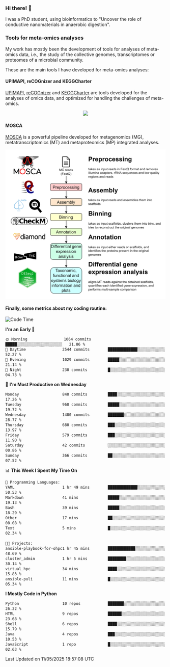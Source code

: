 ### Hi there! 👋

I was a PhD student, using bioinformatics to "Uncover the role of conductive nanomaterials in anaerobic digestion".

### Tools for meta-omics analyses

My work has mostly been the development of tools for analyses of meta-omics data, i.e., the study of the collective genomes, transcriptomes or proteomes of a microbial community.

These are the main tools I have developed for meta-omics analyses:

#### UPIMAPI, reCOGnizer and KEGGCharter

[UPIMAPI](https://github.com/iquasere/UPIMAPI), [reCOGnizer](https://github.com/iquasere/reCOGnizer) and [KEGGCharter](https://github.com/iquasere/KEGGCharter) are tools developed for the analyses of omics data, and optimized for handling the challenges of meta-omics.

<p align="center">
    <img src="assets/annotation_paper.png">
</p>

#### MOSCA

[MOSCA](https://github.com/iquasere/MOSCA) is a powerful pipeline developed for metagenomics (MG), metatranscriptomics (MT) and metaproteomics (MP) integrated analyses.

<p align="center">
    <img src="assets/mosca_workflow.png" align="center" width="700">
</p>


#### Finally, some metrics about my coding routine:

<!--START_SECTION:waka-->
![Code Time](http://img.shields.io/badge/Code%20Time-924%20hrs%2035%20mins-blue)

**I'm an Early 🐤** 

```text
🌞 Morning                1064 commits        █████░░░░░░░░░░░░░░░░░░░░   21.86 % 
🌆 Daytime                2544 commits        █████████████░░░░░░░░░░░░   52.27 % 
🌃 Evening                1029 commits        █████░░░░░░░░░░░░░░░░░░░░   21.14 % 
🌙 Night                  230 commits         █░░░░░░░░░░░░░░░░░░░░░░░░   04.73 % 
```
📅 **I'm Most Productive on Wednesday** 

```text
Monday                   840 commits         ████░░░░░░░░░░░░░░░░░░░░░   17.26 % 
Tuesday                  960 commits         █████░░░░░░░░░░░░░░░░░░░░   19.72 % 
Wednesday                1400 commits        ███████░░░░░░░░░░░░░░░░░░   28.77 % 
Thursday                 680 commits         ███░░░░░░░░░░░░░░░░░░░░░░   13.97 % 
Friday                   579 commits         ███░░░░░░░░░░░░░░░░░░░░░░   11.90 % 
Saturday                 42 commits          ░░░░░░░░░░░░░░░░░░░░░░░░░   00.86 % 
Sunday                   366 commits         ██░░░░░░░░░░░░░░░░░░░░░░░   07.52 % 
```


📊 **This Week I Spent My Time On** 

```text
💬 Programming Languages: 
YAML                     1 hr 49 mins        █████████████░░░░░░░░░░░░   50.53 % 
Markdown                 41 mins             █████░░░░░░░░░░░░░░░░░░░░   19.13 % 
Bash                     39 mins             █████░░░░░░░░░░░░░░░░░░░░   18.29 % 
Other                    17 mins             ██░░░░░░░░░░░░░░░░░░░░░░░   08.08 % 
Text                     5 mins              █░░░░░░░░░░░░░░░░░░░░░░░░   02.34 % 

🐱‍💻 Projects: 
ansible-playbook-for-ohpc1 hr 45 mins        ████████████░░░░░░░░░░░░░   48.69 % 
cluster_admin            1 hr 5 mins         ████████░░░░░░░░░░░░░░░░░   30.14 % 
virtual_hpc              34 mins             ████░░░░░░░░░░░░░░░░░░░░░   15.83 % 
ansible-puli             11 mins             █░░░░░░░░░░░░░░░░░░░░░░░░   05.34 % 
```

**I Mostly Code in Python** 

```text
Python                   10 repos            ███████░░░░░░░░░░░░░░░░░░   26.32 % 
HTML                     9 repos             ██████░░░░░░░░░░░░░░░░░░░   23.68 % 
Shell                    6 repos             ████░░░░░░░░░░░░░░░░░░░░░   15.79 % 
Java                     4 repos             ███░░░░░░░░░░░░░░░░░░░░░░   10.53 % 
JavaScript               1 repo              █░░░░░░░░░░░░░░░░░░░░░░░░   02.63 % 
```




 Last Updated on 11/05/2025 18:57:08 UTC
<!--END_SECTION:waka-->
